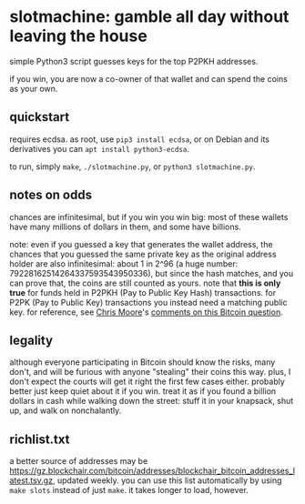 # slotmachine: gamble all day without leaving the house

simple Python3 script guesses keys for the top P2PKH addresses.

if you win, you are now a co-owner of that wallet and can spend the coins
as your own.

## quickstart

requires ecdsa. as root, use `pip3 install ecdsa`, or on Debian and its
derivatives you can `apt install python3-ecdsa`.

to run, simply `make`, `./slotmachine.py`, or `python3 slotmachine.py`.

## notes on odds

chances are infinitesimal, but if you win you win big: most of these wallets
have many millions of dollars in them, and some have billions.

note: even if you guessed a key that generates the wallet address,
the chances that you guessed the same private key as the original
address holder are also infinitesimal: about 1 in 2^96 (a huge number:
79228162514264337593543950336), but since the hash matches, and you can
prove that, the coins are still counted as yours. note that **this is only
true** for funds held in P2PKH (Pay to Public Key Hash) transactions. for
P2PK (Pay to Public Key) transactions you instead need a matching public key.
for reference, see [Chris Moore](https://twitter.com/dooglus)'s [comments on
this Bitcoin question](https://bitcoin.stackexchange.com/questions/22/is-it-possible-to-brute-force-bitcoin-address-creation-in-order-to-steal-money).

## legality

although everyone participating in Bitcoin should know the risks, many
don't, and will be furious with anyone "stealing" their coins this way.
plus, I don't expect the courts will get it right the first few cases
either. probably better just keep quiet about it if you win. treat it as
if you found a billion dollars in cash while walking down the street:
stuff it in your knapsack, shut up, and walk on nonchalantly.

## richlist.txt

a better source of addresses may be <https://gz.blockchair.com/bitcoin/addresses/blockchair_bitcoin_addresses_latest.tsv.gz>, updated weekly. you can use
this list automatically by using `make slots` instead of just `make`. it takes
longer to load, however.

